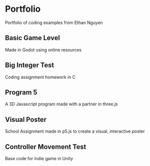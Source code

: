 # Portfolio
Portfolio of coding examples from Ethan Nguyen

## Basic Game Level 
Made in Godot using online resources

## Big Integer Test
Coding assignment homework in C

## Program 5
A 3D Javascript program made with a partner in three.js

## Visual Poster
School Assignment made in p5.js to create a visual, interactive poster

## Controller Movement Test
Base code for indie game in Unity
